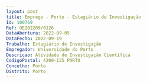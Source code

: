 ```yaml
--- 
layout: post
title: Emprego - Porto - Estagiário de Investigação
Id: 100769
Ref: OE202209/0126
DataAbertura: 2022-09-05
DataFecho: 2022-09-19
Trabalho: Estagiário de Investigação
Empregador: Universidade do Porto
Descricao: Atividade de Investigação Científica
CodigoPostal: 4200-135 PORTO
Concelho: Porto
Distrito: Porto
--- 
```

